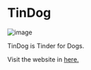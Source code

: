 # TinDog 
![image](https://user-images.githubusercontent.com/39883704/50322254-517efa80-04a2-11e9-9a2c-597c34cab711.png)

TinDog is Tinder for Dogs.

Visit the website in <a href= "https://tindog.surge.sh" target="_blank" rel="noopener" >here.</a>

